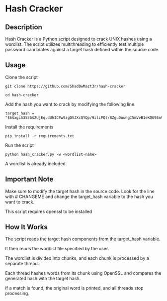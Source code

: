 # Hash Cracker
## Description

Hash Cracker is a Python script designed to crack UNIX hashes using a wordlist. The script utilizes multithreading to efficiently test multiple password candidates against a target hash defined within the source code.

## Usage

Clone the script
```
git clone https://github.com/Shad0wMazt3r/hash-cracker

cd hash-cracker
```

Add the hash you want to crack by modifying the following line:
```
target_hash = "$6$xgLS35S6$2UjEq.dUhICPw9zgDVJXcQYQp/9ilLPQt/8Zgu0uwngI5mVvB1eKQG9SnVLjmOOfkB4Jjb5VSAXGXjY4Cf5k90"
```
Install the requirements
```
pip install -r requirements.txt
```
Run the script
```
python hash_cracker.py -w <wordlist-name>
```
A wordlist is already included.

## Important Note

Make sure to modify the target hash in the source code. Look for the line with # CHANGEME and change the target_hash variable to the hash you want to crack.

This script requires openssl to be installed


## How It Works

The script reads the target hash components from the target_hash variable.

It then reads the wordlist file specified by the user.

The wordlist is divided into chunks, and each chunk is processed by a separate thread.

Each thread hashes words from its chunk using OpenSSL and compares the generated hash with the target hash.

If a match is found, the original word is printed, and all threads stop processing.